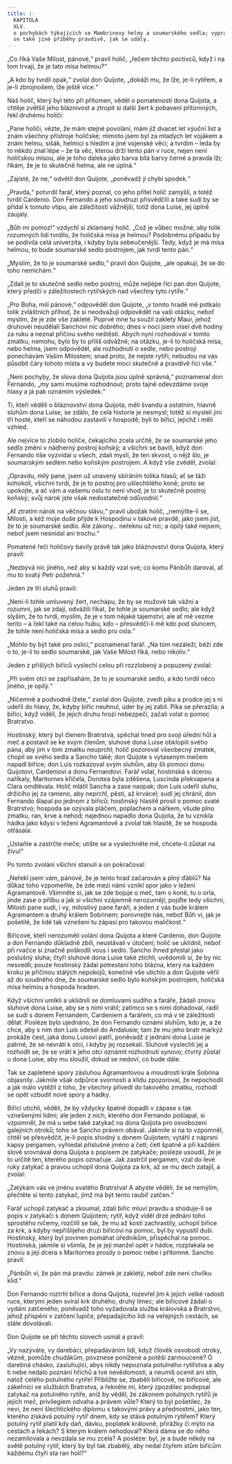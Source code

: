 ```yaml
---
title: |-
  KAPITOLA
  XLV.
  o pochybách týkajících se Mambrinovy helmy a soumarského sedla; vypravují
  se také jiné příběhy pravdivě, jak se udály.
---
```


„Co říká Vaše Milost, pánové,“ pravil holič, „řečem těchto poctivců, když i na tom trvají, že je tato mísa helmou?“

„A kdo by tvrdil opak,“ zvolal don Quijote, „dokáži mu, že lže, je-li rytířem, a je-li zbrojnošem, lže ještě více.“

Náš holič, který byl této při přítomen, věděl o pomatenosti dona Quijota, a chtěje zvětšit jeho bláznivost a ztropit si další žert k pobavení přítomných, řekl druhému holiči:

„Pane holiči, vězte, že mám stejné povolání, mám již dvacet let výuční list a znám všechny přístroje holičské; mimoto jsem byl za mladých let vojákem a znám helmu, sišák, helmici s hledím a jiné vojenské věci; a tvrdím – leda by to někdo znal lépe – že ta věc, kterou drží tento pán v ruce, nejen není holičskou mísou, ale je toho daleka jako barva bílá barvy černé a pravda lži; říkám, že je to skutečně helma, ale ne úplná.“

„Zajisté, že ne,“ odvětil don Quijote, „poněvadž jí chybí spodek.“

„Pravda,“ potvrdil farář, který poznal, co jeho přítel holič zamýšlí, a totéž tvrdil Cardenio. Don Fernando a jeho soudruzi přisvědčili a také sudí by se přidal k tomuto vtipu, ale záležitosti vážnější, totiž dona Luise, jej úplně zaujaly.

„Bůh mi pomoz!“ vzdychl si zklamaný holič. „Což je vůbec možné, aby tolik rozumných lidí tvrdilo, že holičská mísa je helmou? Podobnému případu by se podivila celá univerzita, i kdyby byla sebeučenější. Tedy, když je má mísa helmou, to bude soumarské sedlo postrojem, jak tvrdí tento pán.“

„Myslím, že to je soumarské sedlo,“ pravil don Quijote, „ale opakuji, že se do toho nemíchám.“

„Zdali je to skutečně sedlo nebo postroj, může nejlépe říci pan don Quijote, který předčí v záležitostech rytířských nad všechny tyto rytíře.“

„Pro Boha, milí pánové,“ odpověděl don Quijote, „v tomto hradě mě potkalo tolik zvláštních příhod, že si neodvažuji odpovědět na vaši otázku, neboť myslím, že je zde vše zakleté. Poprvé mne tu soužil zakletý Maur, jehož druhovéi neudělali Sanchovi nic dobrého; dnes v noci jsem visel dvě hodiny za ruku a neznal příčinu svého neštěstí. Abych nyní rozhodoval v tomto zmatku, nemohu, bylo by to příliš odvážné; na otázku, je-li to holičská mísa, nebo helma, jsem odpověděl, ale rozhodnutí o sedle, nebo postroji ponechávám Vašim Milostem; snad proto, že nejste rytíři, nebudou na vás působit čáry tohoto místa a vy budete moci skutečně a pravdivě říci vše.“

„Není pochyby, že slova dona Quijota jsou úplně správná,“ poznamenal don Fernando, „my sami musíme rozhodnout; proto tajně odevzdáme svoje hlasy a já pak oznámím výsledek.“

Ti, kteří věděli o bláznovství dona Quijota, měli švandu a ostatním, hlavně sluhům dona Luise, se zdálo, že celá historie je nesmysl; totéž si mysleli jiní tři hosté, kteří se náhodou zastavili v hospodě; byli to biřici, jejichž i měli vzhled.

Ale nejvíce to zlobilo holiče, čekajícího zcela určitě, že se soumarské jeho sedlo změní v nádherný postroj koňský; a všichni se bavili, když don Fernando tiše vyzvídal u všech, zdali myslí, že ten skvost, o nějž šlo, je soumarským sedlem nebo koňským postrojem. A když vše zvěděl, zvolal:

„Opravdu, milý pane, jsem už unavený sbíráním tolika hlasů; ať se táži kohokoli, všichni tvrdí, že je to postroj pro ušlechtilého koně; proto se upokojte, a ač vám a vašemu oslu to není vhod, je to skutečně postroj koňský; svůj nárok jste však nedostatečně odůvodnil.“

„Ať ztratím nárok na věčnou slávu,“ pravil ubožák holič, „nemýlíte-li se, Milosti, a kéž moje duše přijde k Hospodinu v takové pravdě, jako jsem jist, že to je soumarské sedlo. Ale zákony… neřeknu už nic; a opilý také nejsem, neboť jsem nesnídal ani trochu.“

Pomatené řeči holičovy bavily právě tak jako bláznovství dona Quijota, který pravil:

„Nezbývá nic jiného, než aby si každý vzal své; co komu Pánbůh daroval, ať mu to svatý Petr požehná.“

Jeden ze tří sluhů pravil:

„Není-li tohle umluvený žert, nechápu, že by se mužové tak vážní a rozumní, jak se zdají, odvážili říkat, že tohle je soumarské sedlo; ale když slyším, že to tvrdí, myslím, že je v tom nějaké tajemství; ale ať mě vezme tento – a řekl také na celou hubu, kdo – přesvědčí-li mě kdo pod sluncem, že tohle není holičská mísa a sedlo pro osla.“

„Mohlo by být také pro oslici,“ poznamenal farář. „Na tom nezáleží, běží zde o to, je-li to sedlo soumarské, jak Vaše Milost říká, nebo nikoliv.“

Jeden z přišlých biřiců vyslechl celou při rozzlobený a popuzený zvolal:

„Při svém otci se zapřísahám, že to je soumarské sedlo, a kdo tvrdil něco jiného, je opilý.“

„Ničemně a podvodně lžete,“ zvolal don Quijote, zvedl píku a prudce jej s ní udeřil do hlavy, že, kdyby biřic neuhnul, úder by jej zabil. Píka se přerazila; a biřici, když viděli, že jejich druhu hrozí nebezpečí, začali volat o pomoc Bratrstvo.

Hostinský, který byl členem Bratrstva, spěchal hned pro svoji úřední hůl a meč a postavil se ke svým členům; sluhové dona Luise obklopili svého pána, aby jim v tom zmatku neuprchl; holič pozoroval všeobecný zmatek, chopil se svého sedla a Sancho také; don Quijote s vytaseným mečem napadl biřice; don Luis rozkazoval svým sluhům, aby šli pomoci donu Quijotovi, Cardeniovi a donu Fernandovi. Farář volal, hostinská s dcerou naříkaly, Maritornes křičela, Dorotea byla zděšena, Luscinda překvapena a Clara omdlévala. Holič mlátil Sancha a zase naopak; don Luis udeřil sluhu, držícího jej za rameno, aby neprchl, pěstí, až krvácel; sudí jej chránil, don Fernando šlapal po jednom z biřiců; hostinský hlasitě prosil o pomoc svaté Bratrstvo; hospoda se ozývala pláčem, poplachem a nářkem, všude plno zmatku, ran, krve a nehod; najednou napadlo dona Quijota, že tu vznikla hádka jako kdysi v ležení Agramantově a zvolal tak hlasitě, že se hospoda otřásala:

„Ustaňte a zastrčte meče; utište se a vyslechněte mě, chcete-li zůstat na živu!“

Po tomto zvolání všichni stanuli a on pokračoval:

„Neřekl jsem vám, pánové, že je tento hrad začarován a plný ďáblů? Na důkaz toho vzpomeňte, že zde mezi námi vznikl spor jako v ležení Agramantově. Všimněte si, jak se zde bojuje o meč, tam o koně, tu o orla, jinde zase o přilbu a jak si všichni vzájemně nerozumějí; pojďte tedy všichni, Milosti pane sudí, i vy, milostivý pane faráři, a jeden z vás bude králem Agramantem a druhý králem Sobrinem; porovnejte nás, neboť Bůh ví, jak je pošetilé, že lidé tak vznešení tu zápasí pro takovou maličkost.“

Biřicové, kteří nerozuměli volání dona Quijota a které Cardenio, don Quijote a don Fernando důkladně zbili, neustávali v útočení; holič se uklidnil, neboť při rvačce si značně poškodil vous i sedlo. Sancho ihned přestal jako poslušný sluha; čtyři sluhové dona Luise také ztichli, uvědomili si, že by nic nesvedli; pouze hostinský žádal potrestání toho blázna, který na každém kroku je příčinou stálých nepokojů; konečně vše utichlo a don Quijote věřil až do soudného dne, že soumarské sedlo bylo koňským postrojem, holičská mísa helmou a hospoda hradem.

Když všichni umlkli a uklidnili se domluvami sudího a faráře, žádali znovu sluhové dona Luise, aby se s nimi vrátil; zatímco se s nimi dohadoval, radil se sudí s donem Fernandem, Cardeniem a farářem, co má v té záležitosti dělat. Posléze bylo ujednáno, že don Fernando oznámí sluhům, kdo je, a že chce, aby s ním don Luis odešel do Andalusie; tam že mu jeho bratr markýz prokáže čest, jaká donu Luisovi patří, poněvadž z jednání dona Luise je patrné, že se nevrátí k otci, i kdyby jej rozsekali. Sluhové vyslechli jej a rozhodli se, že se vrátí k jeho otci oznámit rozhodnutí synovo; čtvrtý zůstal u dona Luise, aby mu sloužil, dokud se nedoví, co bude dále.

Tak se zapletené spory zásluhou Agramantovou a moudrostí krále Sobrina objasnily. Jakmile však odpůrce svornosti a klidu zpozoroval, že nepochodil a jak málo vytěžil z toho, že všechny přivedl do takového zmatku, rozhodl se opět vzbudit nové spory a hádky.

Biřici utichli, věděli, že by vždycky špatně dopadli v zápase s tak vznešenými lidmi; ale jeden z nich, kterého don Fernando pošlapal, si vzpomněl, že má u sebe také zatykač na dona Quijota pro osvobození galejních otroků; toho se Sancho právem obával. Jakmile si na to vzpomněl, chtěl se přesvědčit, je-li popis shodný s donem Quijotem; vytáhl z náprsní kapsy pergamen, vyhledal příslušné jméno a četl; četl špatně a při každém slově srovnával dona Quijota s popisem ze zatykače; posléze usoudil, že je to určitě ten, kterého popis označuje. Jak zastrčil pergamen, vzal do levé ruky zatykač a pravou uchopil dona Quijota za krk, až se mu dech zatajil, a zvolal:

„Zatýkám vás ve jménu svatého Bratrstva! A abyste věděli, že se nemýlím, přečtěte si tento zatykač, jímž má být tento raubíř zatčen.“

Farář uchopil zatykač a zkoumal, zdali biřic mluví pravdu a shoduje-li se popis v zatykači s donem Quijotem; rytíř, když viděl drzé jednání toho sprostého ničemy, rozčilil se tak, že mu až kosti zachrastily, uchopil biřice za krk, a kdyby nepřišlijeho druzi biřicovi na pomoc, byl by vypustil duši. Hostinský, který byl povinen pomáhat úředníkům, přispěchal na pomoc. Hostinská, jakmile si všimla, že je její manžel opět v hádce, rozplakala se znovu a její dcera s Maritornes prosily o pomoc nebe i přítomné. Sancho pravil:

„Pánbůh ví, že pán má pravdu: zámek je zakletý, neboť zde není chvilku klid.“

Don Fernando roztrhl biřice a dona Quijota, rozevřel jim k jejich velké radosti ruce, kterými jeden svíral krk druhého, druhý límec; ale biřicové žádali o vydání zatčeného, poněvadž toho vyžadovala služba královská a Bratrstvo, jehož přispění v zatčení lupiče, přepadajícího lidi na veřejných cestách, se stále dovolávali.

Don Quijote se při těchto slovech usmál a pravil:

„Vy nazýváte, vy darebáci, přepadáváním lidí, když člověk osvobodí otroky, vězně, pomůže chudákům, povznese ponížené a potěší zarmoucené? Ó darebná chásko, zasluhující, abys nikdy nepoznala potulného rytířstva a aby ti nebe nedalo poznání hříchů a tvé nevědomosti, a neumíš ocenit ani stín, natož celého potulného rytíře! Přibližte se, zbabělí biřicové, ne biřicové, ale zákeřníci ve službách Bratrstva, a řekněte mi, který zpozdilec podepsal zatykač na potulného rytíře, aniž by věděl, že zákonem potulných rytířů je jejich meč, privilegiem odvaha a právem vůle? Který to byl pošetilec, že neví, že není šlechtického diplomu s takovými právy a přednostmi, jako ten, kterého získává potulný rytíř dnem, kdy se stává potulným rytířem? Který potulný rytíř platil kdy daň, dávku, poplatek královně, přirážky či mýto na cestách a řekách? S kterým králem nehodoval? Která dáma se do něho nezamilovala a nevzdala se mu zcela? A posléze: byl, je a bude někdy na světě potulný rytíř, který by byl tak zbabělý, aby nedal čtyřem stům biřicům každému čtyři sta ran holí?“
